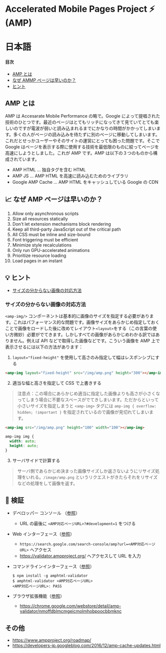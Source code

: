 # Accelerated Mobile Pages Project ⚡ (AMP)

# 日本語

#### 目次

- [AMP とは](#amp-とは)
- [なぜ AMMP ページは早いのか？](#chart_with_upwards_trend-なぜ-amp-ページは早いのか)
- [ヒント](#bulb-ヒント)

## AMP とは

AMP は Accesarate Mobile Performance の略で。Google によって提唱された技術のひとつです。最近のページはとてもリッチになってきて見ていてとても楽しいのですが電波が弱いと読み込まれるまでにかなりの時間がかかってしまいます。多くの人がページの読み込みを待たずに別のページに移動してしまいます。これだとせっかユーザーやそのサイトの運営にとっても困った問題です。そこで Google はページを表示する際に使用する技術を最低限のものに絞ってページを高速にしようとしました。これが AMP です。AMP は以下の３つのものから構成されています。

* AMP HTML ... 独自タグを含む HTML
* AMP JS ... AMP HTML を高速に読み込むためのライブラリ
* Google AMP Cache ... AMP HTML をキャッシュしている Google の CDN


## :chart_with_upwards_trend: なぜ AMP ページは早いのか？

1. Allow only asynchronous scripts
2. Size all resources statically
3. Don't let extension mechanisms block rendering
4. Keep all third-party JavaScript out of the critical path
5. All CSS must be inline and size-bound
6. Font triggering must be efficient
7. Minimize style recalculations
8. Only run GPU-accelerated animations
9. Prioritize resource loading
10. Load pages in an instant


## :bulb: ヒント

- [サイズの分からない画像の対応方法](#サイズの分からない画像の対応方法)

### サイズの分からない画像の対応方法
`<amp-img/>` コンポーネントは基本的に画像のサイズを指定する必要があります。これはパフォーマンス的な問題です。画像サイズをあらかじめ指定しておくことで画像をロードした後に改めてレイアウト`<layout>`をする（この言葉の使い方微妙）必要がでてきます。しかしすべての画像があらかじめわかる訳ではありません。例えば API などで取得した画像などです。こういう画像を AMP 上で表示させるには以下の方法があります：

1. `layout="fixed-height"` を使用して高さのみ指定して幅はレスポンシブにする

  ```html
  <amp-img layout="fixed-height" src="/img/amp.png" height="300"></amp-img>
  ```
  
2. 適当な幅と高さを指定して CSS で上書きする
  > 注意点：この場合にあらかじめ適当に指定した画像よりも高さが小さくなってしまう場合に不要なスペースがでてきしまいます。ただからといって小さいサイズを指定しまうと `<amp-img>` タグには `amp-img { overflow: hidden; !important }` を指定されているので画像が見切れてしまいます。
  
  ```html
  <amp-img src="/img/amp.png" height="100" width="100"></amp-img>
  ```
  ```css
  amp-img img {
    width: auto;
    height: auto;
  }
  ```
  
3. サーバサイドで計算する
  > サーバ側であらかじめ決まった画像サイズしか返さないようにリサイズ処理をいれる。`/image/amp.png` というリクエストがきたらそれをリサイズなどの処理をして画像を返す。


## :mag_right: 検証

- デベロッパー コンソール （[参照][bowser-developer-console]）
  - URL の最後に `<AMP対応ページURL>?#development=1` をつける
- Web インターフェース（[参照][web-interface]）
  - `https://search.google.com/search-console/amp?url=<AMP対応ページURL>` へアクセス  
  - https://validator.ampproject.org/ へアクセスして URL を入力
- コマンドラインインターフェース（[参照][command-line-tool]）

  ```
  $ npm install -g amphtml-validator
  $ amphtml-validator <AMP対応ページURL>
  <AMP対応ページURL>: PASS
  ```
  
- ブラウザ拡張機能（[参照][browser-extension]）
  - https://chrome.google.com/webstore/detail/amp-validator/nmoffdblmcmgeicmolmhobpoocbbmknc

[bowser-developer-console]: https://www.ampproject.org/docs/guides/validate#browser-developer-console
[web-interface]: https://www.ampproject.org/docs/guides/validate#web-interface
[command-line-tool]: https://www.ampproject.org/docs/guides/validate#command-line-tool
[browser-extension]: https://www.ampproject.org/docs/guides/validate#browser-extension

## その他
- https://www.ampproject.org/roadmap/
- https://developers-jp.googleblog.com/2016/12/amp-cache-updates.html
